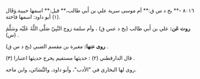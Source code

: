 ٨٠١٦ -** بخ د س ق:** أم موسى سرية علي بن أَبي طالب،** قيل:** اسمها حبيبة.وَقَال (١) أبو داود: اسمها فاختة.

**روت عَن:** علي بن أَبي طالب (بخ د عس ق) ، وأم سلمة زوج النَّبِيّ صَلَّى اللَّهُ عَلَيْه وسَلَّمَ (س) .

**روى عنها:** مغيرة بن مقسم الضبي (بخ د س ق) .

قال الدارقطني (٢) : حديثها مستقيم يخرج حديثها اعتبارا (٣) .

روى لها البخاري في "الأدب"، وأبو داود، والنَّسَائي، وابن ماجه.